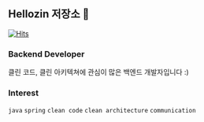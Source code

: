 ## Hellozin 저장소 🐥
[![Hits](https://hits.seeyoufarm.com/api/count/incr/badge.svg?url=https%3A%2F%2Fgithub.com%2Fhellozin)](https://hits.seeyoufarm.com)

### Backend Developer

클린 코드, 클린 아키텍쳐에 관심이 많은 백엔드 개발자입니다 :)

### Interest

`java` `spring` `clean code` `clean architecture` `communication`
